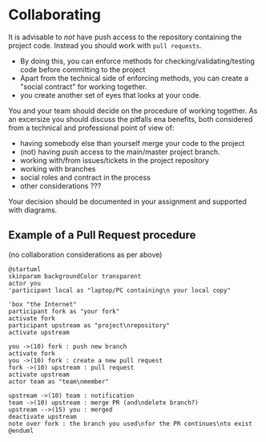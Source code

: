 # Collaborating

It is advisable to _not_ have push access to the repository containing the project code. Instead you should work with `pull requests`.

- By doing this, you can enforce methods for checking/validating/testing code before committing to the project
- Apart from the technical side of enforcing methods, you can create a "social contract" for working together.
- you create another set of eyes that looks at your code.

You and your team should decide on the procedure of working together. As an excersize you should discuss the pitfalls ena benefits, both considered from a technical and professional point of view of:
- having somebody else than yourself merge your code to the project
- (not) having push access to the main/master project branch.
- working with/from issues/tickets in the project repository
- working with branches
- social roles and contract in the process
- other considerations ???

Your decision should be documented in your assignment and supported with diagrams.

## Example of a Pull Request procedure
(no collaboration considerations as per above)

```plantuml
@startuml
skinparam backgroundColor transparent
actor you
'participant local as "laptop/PC containing\n your local copy"

'box "the Internet"
participant fork as "your fork"
activate fork
participant upstream as "project\nrepository"
activate upstream

you ->(10) fork : push new branch
activate fork
you ->(10) fork : create a new pull request
fork ->(10) upstream : pull request
activate upstream
actor team as "team\nmember"

upstream ->(10) team : notification
team ->(10) upstream : merge PR (and\ndelete branch?)
upstream -->(15) you : merged
deactivate upstream
note over fork : the branch you used\nfor the PR continues\nto exist
@enduml
```